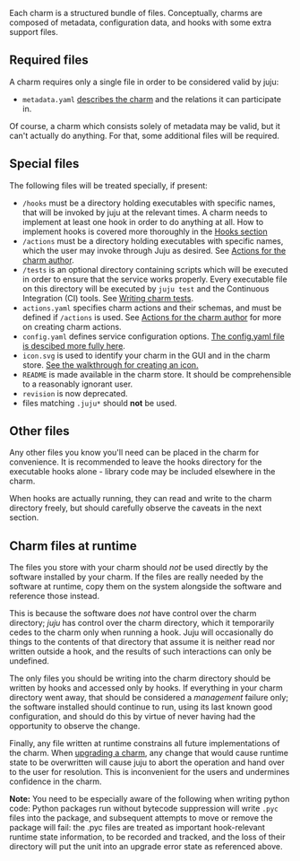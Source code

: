 Each charm is a structured bundle of files. Conceptually, charms are composed of metadata, configuration data, and hooks with some extra support files.

<h2 id="heading--required-files">Required files</h2>

A charm requires only a single file in order to be considered valid by juju:

-   `metadata.yaml` [describes the charm](/t/charm-metadata/1043) and the relations it can participate in.

Of course, a charm which consists solely of metadata may be valid, but it can't actually do anything. For that, some additional files will be required.

<h2 id="heading--special-files">Special files</h2>

The following files will be treated specially, if present:

-   `/hooks` must be a directory holding executables with specific names, that will be invoked by juju at the relevant times. A charm needs to implement at least one hook in order to do anything at all. How to implement hooks is covered more thoroughly in the [Hooks section](/t/charm-hooks/1040)
-   `/actions` must be a directory holding executables with specific names, which the user may invoke through Juju as desired. See [Actions for the charm author](/t/actions-for-the-charm-author/1113).
-   `/tests` is an optional directory containing scripts which will be executed in order to ensure that the service works properly. Every executable file on this directory will be executed by `juju test` and the Continuous Integration (CI) tools. See [Writing charm tests](/t/writing-charm-tests/1130).
- `actions.yaml` specifies charm actions and their schemas, and must be defined if `/actions` is used. See [Actions for the charm author](/t/actions-for-the-charm-author/1113) for more on creating charm actions.
- `config.yaml` defines service configuration options. [The config.yaml file is descibed more fully here](/t/creating-config-yaml-and-configuring-charms/1039).
- `icon.svg` is used to identify your charm in the GUI and in the charm store. [See the walkthrough for creating an icon.](/t/creating-icons-for-charms/1041)
- `README` is made available in the charm store. It should be comprehensible to a reasonably ignorant user.
- `revision` is now deprecated.
- files matching `.juju*` should **not** be used.

<h2 id="heading--other-files">Other files</h2>

Any other files you know you'll need can be placed in the charm for convenience. It is recommended to leave the hooks directory for the executable hooks alone - library code may be included elsewhere in the charm.

When hooks are actually running, they can read and write to the charm directory freely, but should carefully observe the caveats in the next section.

<h2 id="heading--charm-files-at-runtime">Charm files at runtime</h2>

The files you store with your charm should *not* be used directly by the software installed by your charm. If the files are really needed by the software at runtime, copy them on the system alongside the software and reference those instead.

This is because the software does *not* have control over the charm directory; *juju* has control over the charm directory, which it temporarily cedes to the charm only when running a hook. Juju will occasionally do things to the contents of that directory that assume it is neither read nor written outside a hook, and the results of such interactions can only be undefined.

The only files you should be writing into the charm directory should be written by hooks and accessed only by hooks. If everything in your charm directory went away, that should be considered a *management* failure only; the software installed should continue to run, using its last known good configuration, and should do this by virtue of never having had the opportunity to observe the change.

Finally, any file written at runtime constrains all future implementations of the charm. When [upgrading a charm](/t/upgrading-a-charm/1131), any change that would cause runtime state to be overwritten will cause juju to abort the operation and hand over to the user for resolution. This is inconvenient for the users and undermines confidence in the charm.

**Note:** You need to be especially aware of the following when writing python code: Python packages run without bytecode suppression will write `.pyc` files into the package, and subsequent attempts to move or remove the package will fail: the .pyc files are treated as important hook-relevant runtime state information, to be recorded and tracked, and the loss of their directory will put the unit into an upgrade error state as referenced above.

